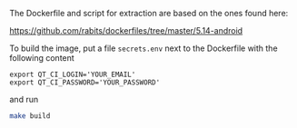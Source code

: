 The Dockerfile and script for extraction are based on the ones found here:

https://github.com/rabits/dockerfiles/tree/master/5.14-android

To build the image, put a file `secrets.env` next to the Dockerfile with the following content

```
export QT_CI_LOGIN='YOUR_EMAIL'
export QT_CI_PASSWORD='YOUR_PASSWORD'
```

and run

```bash
make build
```

